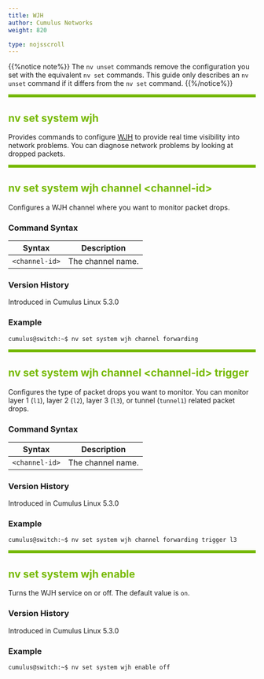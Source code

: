 ```yaml
---
title: WJH
author: Cumulus Networks
weight: 820

type: nojsscroll
---
```

<style>
h { color: RGB(118,185,0)}
</style>
{{%notice note%}}
The `nv unset` commands remove the configuration you set with the equivalent `nv set` commands. This guide only describes an `nv unset` command if it differs from the `nv set` command.
{{%/notice%}}

<HR STYLE="BORDER: DASHED RGB(118,185,0) 0.5PX;BACKGROUND-COLOR: RGB(118,185,0);HEIGHT: 4.0PX;"/>

## <h>nv set system wjh</h>

Provides commands to configure <span class="a-tooltip">[WJH](## "What Just Happened")</span> to provide real time visibility into network problems. You can diagnose network problems by looking at dropped packets.

<HR STYLE="BORDER: DASHED RGB(118,185,0) 0.5PX;BACKGROUND-COLOR: RGB(118,185,0);HEIGHT: 4.0PX;"/>

## <h>nv set system wjh channel \<channel-id\></h>

Configures a WJH channel where you want to monitor packet drops.

### Command Syntax

| Syntax |  Description   |
| ---------  | -------------- |
| `<channel-id>` | The channel name.  |

### Version History

Introduced in Cumulus Linux 5.3.0

### Example

```
cumulus@switch:~$ nv set system wjh channel forwarding
```

<HR STYLE="BORDER: DASHED RGB(118,185,0) 0.5PX;BACKGROUND-COLOR: RGB(118,185,0);HEIGHT: 4.0PX;"/>

## <h>nv set system wjh channel \<channel-id\> trigger</h>

Configures the type of packet drops you want to monitor. You can monitor layer 1 (`l1`), layer 2 (`l2`), layer 3 (`l3`), or tunnel (`tunnel1`) related packet drops.

### Command Syntax

| Syntax |  Description   |
| ---------  | -------------- |
| `<channel-id>` | The channel name. |

### Version History

Introduced in Cumulus Linux 5.3.0

### Example

```
cumulus@switch:~$ nv set system wjh channel forwarding trigger l3
```

<HR STYLE="BORDER: DASHED RGB(118,185,0) 0.5PX;BACKGROUND-COLOR: RGB(118,185,0);HEIGHT: 4.0PX;"/>

## <h>nv set system wjh enable</h>

Turns the WJH service on or off. The default value is `on`.

### Version History

Introduced in Cumulus Linux 5.3.0

### Example

```
cumulus@switch:~$ nv set system wjh enable off
```
